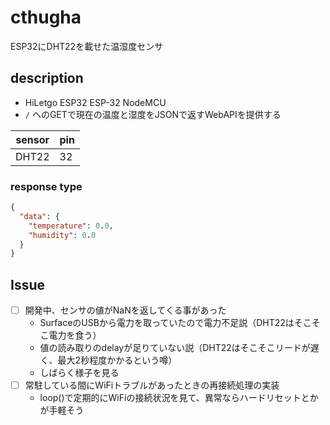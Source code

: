# cthugha

ESP32にDHT22を載せた温湿度センサ

## description

* HiLetgo ESP32 ESP-32 NodeMCU
* `/` へのGETで現在の温度と湿度をJSONで返すWebAPIを提供する

|sensor|pin|
|-|-|
|DHT22|32|

### response type

```json
{
  "data": {
    "temperature": 0.0,
    "humidity": 0.0
  }
}
```

## Issue

- [ ] 開発中、センサの値がNaNを返してくる事があった
  - SurfaceのUSBから電力を取っていたので電力不足説（DHT22はそこそこ電力を食う）
  - 値の読み取りのdelayが足りていない説（DHT22はそこそこリードが遅く、最大2秒程度かかるという噂）
  - しばらく様子を見る
- [ ] 常駐している間にWiFiトラブルがあったときの再接続処理の実装
  - loop()で定期的にWiFiの接続状況を見て、異常ならハードリセットとかが手軽そう